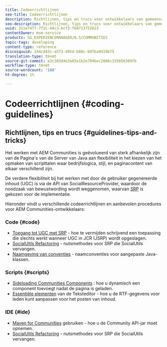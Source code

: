```yaml
---
title: Codeerrichtlijnen
seo-title: Codeerrichtlijnen
description: Richtlijnen, tips en trucs voor ontwikkelaars van gemeenschappen
seo-description: Richtlijnen, tips en trucs voor ontwikkelaars van gemeenschappen
uuid: 311ef4f7-7f2c-44c3-bcf2-f68713752623
contentOwner: msm-service
products: SG_EXPERIENCEMANAGER/6.5/COMMUNITIES
topic-tags: developing
content-type: reference
discoiquuid: 244cd43c-a573-495d-b80c-b97ba9d19b75
translation-type: tm+mt
source-git-commit: a3c303d4e3a85e1b2e794bec2006c335056309fb
workflow-type: tm+mt
source-wordcount: '188'
ht-degree: 1%

---
```



# Codeerrichtlijnen {#coding-guidelines}

## Richtlijnen, tips en trucs {#guidelines-tips-and-tricks}

Het werken met AEM Communities is geëvolueerd van sterk afhankelijk zijn van de Pagina&#39;s van de Server van Java aan flexibiliteit in het kiezen van het opmaken van scripttalen waar bedrijfslogica, stijl, en paginacontent van elkaar verschillend zijn.

De verdere flexibiliteit bij het werken met door de gebruiker gegenereerde inhoud (UGC) is via de API van SocialResourceProvider, waardoor de noodzaak van bewustwording wordt weggenomen, waarvan [SRP](srp.md) is gekozen voor de implementatie.

Hieronder vindt u verschillende codeerrichtlijnen en aanbevolen procedures voor AEM Communities-ontwikkelaars:

### Code {#code}

* [Toegang tot UGC met SRP](accessing-ugc-with-srp.md)  - hoe te vermijden schrijvend een toepassing die slechts werkt wanneer UGC in JCR (JSRP) wordt opgeslagen.
* [SocialUtils Refactoring](socialutils.md)  - nutsmethodes voor SRP die SocialUtils vervangen.
* [Naamgeving van conventies](naming-conventions.md)  - naamconventies voor aangepaste Java-klassen.

### Scripts {#scripts}

* [Sideloading Communities Components](sideloading.md) : hoe u dynamisch een component toevoegt nadat de pagina is geladen.
* [Essentiële elementen](rte.md)  van de Teksteditor - hoe u de RTF-gegevens voor leden kunt aanpassen voor het posten van inhoud.

### IDE {#ide}

* [Maven for Communities](maven.md)  gebruiken - hoe u de Community API-jar moet opnemen.
* [SocialUtils Refactoring](socialutils.md)  - nutsmethodes voor SRP die SocialUtils vervangen.

